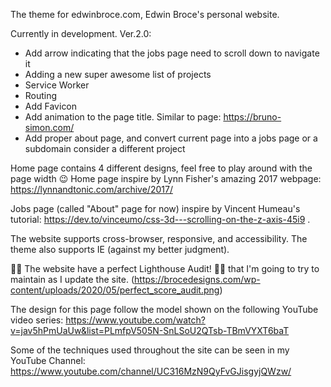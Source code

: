 The theme for edwinbroce.com, Edwin Broce's personal website.

Currently in development. Ver.2.0:

* Add arrow indicating that the jobs page need to scroll down to navigate it
* Adding a new super awesome list of projects
* Service Worker
* Routing
* Add Favicon
* Add animation to the page title. Similar to page: https://bruno-simon.com/
* Add proper about page, and convert current page into a jobs page or a subdomain consider a different project

Home page contains 4 different designs, feel free to play around with the page width 😉
Home page inspire by Lynn Fisher's amazing 2017 webpage: https://lynnandtonic.com/archive/2017/

Jobs page (called "About" page for now) inspire by Vincent Humeau's tutorial: https://dev.to/vinceumo/css-3d---scrolling-on-the-z-axis-45i9 .

The website supports cross-browser, responsive, and accessibility. The theme also supports IE (against my better judgment).

🎉🎉 The website have a perfect Lighthouse Audit! 🎉🎉 that I'm going to try to maintain as I update the site. (https://brocedesigns.com/wp-content/uploads/2020/05/perfect_score_audit.png)

The design for this page follow the model shown on the following YouTube video series: https://www.youtube.com/watch?v=jav5hPmUaUw&list=PLmfpV505N-SnLSoU2QTsb-TBmVYXT6baT

Some of the techniques used throughout the site can be seen in my YouTube Channel: 
https://www.youtube.com/channel/UC316MzN9QyFvGJisgyjQWzw/
